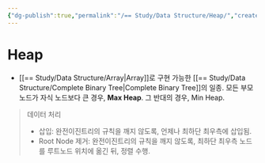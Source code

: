 ```yaml
---
{"dg-publish":true,"permalink":"/== Study/Data Structure/Heap/","created":"2023-12-04T23:16:31.000+09:00","updated":"2023-12-04T23:16:31.000+09:00"}
---
```


# Heap

- [[== Study/Data Structure/Array\|Array]]로 구현 가능한 [[== Study/Data Structure/Complete Binary Tree\|Complete Binary Tree]]의 일종.
모든 부모 노드가 자식 노드보다 큰 경우, **Max Heap**.
그 반대의 경우, Min Heap.

>데이터 처리
>
>- 삽입: 완전이진트리의 규칙을 깨지 않도록, 언제나 최하단 최우측에 삽입됨.
>- Root Node 제거: 완전이진트리의 규칙을 깨지 않도록, 최하단 최우측 노드를 루트노드 위치에 옮긴 뒤, 정렬 수행.

